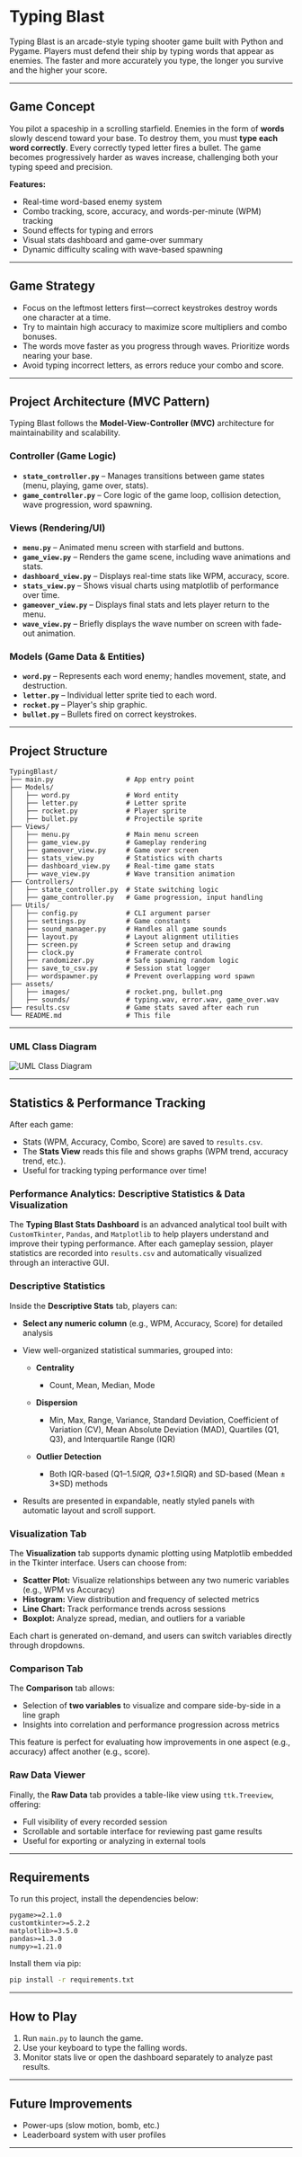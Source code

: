 # Typing Blast

Typing Blast is an arcade-style typing shooter game built with Python and Pygame. Players must defend their ship by typing words that appear as enemies. The faster and more accurately you type, the longer you survive and the higher your score.

---

## Game Concept

You pilot a spaceship in a scrolling starfield. Enemies in the form of **words** slowly descend toward your base. To destroy them, you must **type each word correctly**. Every correctly typed letter fires a bullet. The game becomes progressively harder as waves increase, challenging both your typing speed and precision.

**Features:**

* Real-time word-based enemy system
* Combo tracking, score, accuracy, and words-per-minute (WPM) tracking
* Sound effects for typing and errors
* Visual stats dashboard and game-over summary
* Dynamic difficulty scaling with wave-based spawning

---

## Game Strategy

* Focus on the leftmost letters first—correct keystrokes destroy words one character at a time.
* Try to maintain high accuracy to maximize score multipliers and combo bonuses.
* The words move faster as you progress through waves. Prioritize words nearing your base.
* Avoid typing incorrect letters, as errors reduce your combo and score.

---

## Project Architecture (MVC Pattern)

Typing Blast follows the **Model-View-Controller (MVC)** architecture for maintainability and scalability.

### Controller (Game Logic)

* **`state_controller.py`** – Manages transitions between game states (menu, playing, game over, stats).
* **`game_controller.py`** – Core logic of the game loop, collision detection, wave progression, word spawning.

### Views (Rendering/UI)

* **`menu.py`** – Animated menu screen with starfield and buttons.
* **`game_view.py`** – Renders the game scene, including wave animations and stats.
* **`dashboard_view.py`** – Displays real-time stats like WPM, accuracy, score.
* **`stats_view.py`** – Shows visual charts using matplotlib of performance over time.
* **`gameover_view.py`** – Displays final stats and lets player return to the menu.
* **`wave_view.py`** – Briefly displays the wave number on screen with fade-out animation.

### Models (Game Data & Entities)

* **`word.py`** – Represents each word enemy; handles movement, state, and destruction.
* **`letter.py`** – Individual letter sprite tied to each word.
* **`rocket.py`** – Player's ship graphic.
* **`bullet.py`** – Bullets fired on correct keystrokes.

---

## Project Structure

```plaintext
TypingBlast/
├── main.py                  # App entry point
├── Models/
│   ├── word.py              # Word entity
│   ├── letter.py            # Letter sprite
│   ├── rocket.py            # Player sprite
│   ├── bullet.py            # Projectile sprite
├── Views/
│   ├── menu.py              # Main menu screen
│   ├── game_view.py         # Gameplay rendering
│   ├── gameover_view.py     # Game over screen
│   ├── stats_view.py        # Statistics with charts
│   ├── dashboard_view.py    # Real-time game stats
│   ├── wave_view.py         # Wave transition animation
├── Controllers/
│   ├── state_controller.py  # State switching logic
│   ├── game_controller.py   # Game progression, input handling
├── Utils/
│   ├── config.py            # CLI argument parser
│   ├── settings.py          # Game constants
│   ├── sound_manager.py     # Handles all game sounds
│   ├── layout.py            # Layout alignment utilities
│   ├── screen.py            # Screen setup and drawing
│   ├── clock.py             # Framerate control
│   ├── randomizer.py        # Safe spawning random logic
│   ├── save_to_csv.py       # Session stat logger
│   ├── wordspawner.py       # Prevent overlapping word spawn
├── assets/
│   ├── images/              # rocket.png, bullet.png
│   ├── sounds/              # typing.wav, error.wav, game_over.wav
├── results.csv              # Game stats saved after each run
└── README.md                # This file
```
---

### UML Class Diagram

![UML Class Diagram](./uml.png)

---

## Statistics & Performance Tracking

After each game:

* Stats (WPM, Accuracy, Combo, Score) are saved to `results.csv`.
* The **Stats View** reads this file and shows graphs (WPM trend, accuracy trend, etc.).
* Useful for tracking typing performance over time!


### Performance Analytics: Descriptive Statistics & Data Visualization

The **Typing Blast Stats Dashboard** is an advanced analytical tool built with `CustomTkinter`, `Pandas`, and `Matplotlib` to help players understand and improve their typing performance. After each gameplay session, player statistics are recorded into `results.csv` and automatically visualized through an interactive GUI.

### Descriptive Statistics

Inside the **Descriptive Stats** tab, players can:

* **Select any numeric column** (e.g., WPM, Accuracy, Score) for detailed analysis
* View well-organized statistical summaries, grouped into:

  * **Centrality**

    * Count, Mean, Median, Mode
  * **Dispersion**

    * Min, Max, Range, Variance, Standard Deviation, Coefficient of Variation (CV), Mean Absolute Deviation (MAD), Quartiles (Q1, Q3), and Interquartile Range (IQR)
  * **Outlier Detection**

    * Both IQR-based (Q1–1.5*IQR, Q3+1.5*IQR) and SD-based (Mean ± 3\*SD) methods
* Results are presented in expandable, neatly styled panels with automatic layout and scroll support.

### Visualization Tab

The **Visualization** tab supports dynamic plotting using Matplotlib embedded in the Tkinter interface. Users can choose from:

* **Scatter Plot:** Visualize relationships between any two numeric variables (e.g., WPM vs Accuracy)
* **Histogram:** View distribution and frequency of selected metrics
* **Line Chart:** Track performance trends across sessions
* **Boxplot:** Analyze spread, median, and outliers for a variable

Each chart is generated on-demand, and users can switch variables directly through dropdowns.

### Comparison Tab

The **Comparison** tab allows:

* Selection of **two variables** to visualize and compare side-by-side in a line graph
* Insights into correlation and performance progression across metrics

This feature is perfect for evaluating how improvements in one aspect (e.g., accuracy) affect another (e.g., score).

### Raw Data Viewer

Finally, the **Raw Data** tab provides a table-like view using `ttk.Treeview`, offering:

* Full visibility of every recorded session
* Scrollable and sortable interface for reviewing past game results
* Useful for exporting or analyzing in external tools
---
## Requirements
To run this project, install the dependencies below:

```
pygame>=2.1.0
customtkinter>=5.2.2
matplotlib>=3.5.0
pandas>=1.3.0
numpy>=1.21.0
```

Install them via pip:

```bash
pip install -r requirements.txt
```

---

## How to Play

1. Run `main.py` to launch the game.
2. Use your keyboard to type the falling words.
3. Monitor stats live or open the dashboard separately to analyze past results.


---

## Future Improvements

* Power-ups (slow motion, bomb, etc.)
* Leaderboard system with user profiles
---

